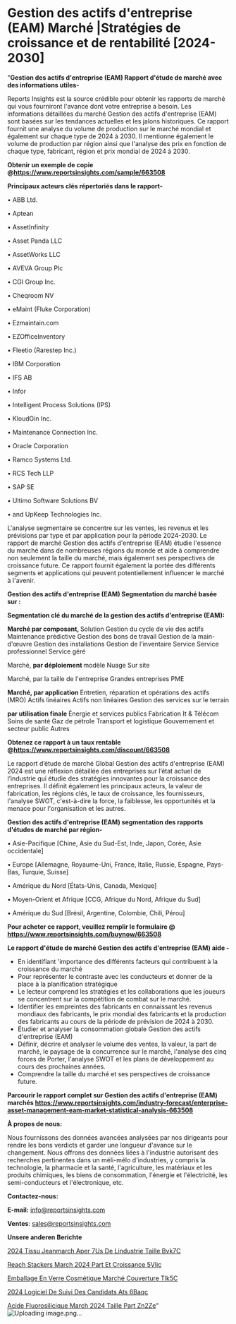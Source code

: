 # Gestion des actifs d'entreprise (EAM) Marché |Stratégies de croissance et de rentabilité [2024-2030]

"<strong>Gestion des actifs d'entreprise (EAM) Rapport d'étude de marché avec des informations utiles-</strong>

Reports Insights est la source crédible pour obtenir les rapports de marché qui vous fourniront l'avance dont votre entreprise a besoin. Les informations détaillées du marché Gestion des actifs d'entreprise (EAM) sont basées sur les tendances actuelles et les jalons historiques. Ce rapport fournit une analyse du volume de production sur le marché mondial et également sur chaque type de 2024 à 2030. Il mentionne également le volume de production par région ainsi que l'analyse des prix en fonction de chaque type, fabricant, région et prix mondial de 2024 à 2030.

<strong><b>Obtenir un exemple de copie @</b></strong><a href=https://www.reportsinsights.com/sample/663508><strong><b>https://www.reportsinsights.com/sample/663508</b></strong></a>

<b>Principaux acteurs clés répertoriés dans le rapport-</b>

<b> </b>• ABB Ltd.

• Aptean

• AssetInfinity

• Asset Panda LLC

• AssetWorks LLC

• AVEVA Group Plc

• CGI Group Inc.

• Cheqroom NV

• eMaint (Fluke Corporation)

• Ezmaintain.com

• EZOfficeInventory

• Fleetio (Rarestep Inc.)

• IBM Corporation

• IFS AB

• Infor

• Intelligent Process Solutions (IPS)

• KloudGin Inc.

• Maintenance Connection Inc.

• Oracle Corporation

• Ramco Systems Ltd.

• RCS Tech LLP

• SAP SE

• Ultimo Software Solutions BV

• and UpKeep Technologies Inc.

L'analyse segmentaire se concentre sur les ventes, les revenus et les prévisions par type et par application pour la période 2024-2030. Le rapport de marché Gestion des actifs d'entreprise (EAM) étudie l'essence du marché dans de nombreuses régions du monde et aide à comprendre non seulement la taille du marché, mais également ses perspectives de croissance future. Ce rapport fournit également la portée des différents segments et applications qui peuvent potentiellement influencer le marché à l'avenir.

<strong>Gestion des actifs d'entreprise (EAM) Segmentation du marché basée sur :</strong>

<strong> Segmentation clé du marché de la gestion des actifs d'entreprise (EAM): </strong>

<strong> Marché par composant, </strong>
Solution
Gestion du cycle de vie des actifs
Maintenance prédictive
Gestion des bons de travail
Gestion de la main-d'œuvre
Gestion des installations
Gestion de l'inventaire
Service
Service professionnel
Service géré

Marché, <strong> par déploiement </strong> modèle
Nuage
Sur site

Marché, par la taille de l'entreprise
Grandes entreprises
PME

<strong> Marché, par application </strong>
Entretien, réparation et opérations des actifs (MRO)
Actifs linéaires
Actifs non linéaires
Gestion des services sur le terrain

<strong> par utilisation finale </strong>
Énergie et services publics
Fabrication
It & Télécom
Soins de santé
Gaz de pétrole
Transport et logistique
Gouvernement et secteur public
Autres

<strong><b>Obtenez ce rapport à un taux rentable @</b></strong><a href=https://www.reportsinsights.com/discount/663508><strong><b>https://www.reportsinsights.com/discount/663508</b></strong></a>

Le rapport d’étude de marché Global Gestion des actifs d'entreprise (EAM) 2024 est une réflexion détaillée des entreprises sur l’état actuel de l’industrie qui étudie des stratégies innovantes pour la croissance des entreprises. Il définit également les principaux acteurs, la valeur de fabrication, les régions clés, le taux de croissance, les fournisseurs, l'analyse SWOT, c'est-à-dire la force, la faiblesse, les opportunités et la menace pour l'organisation et les autres.

<strong>Gestion des actifs d'entreprise (EAM) segmentation des rapports d'études de marché par région-</strong>

• Asie-Pacifique [Chine, Asie du Sud-Est, Inde, Japon, Corée, Asie occidentale]

• Europe [Allemagne, Royaume-Uni, France, Italie, Russie, Espagne, Pays-Bas, Turquie, Suisse]

• Amérique du Nord [États-Unis, Canada, Mexique]

• Moyen-Orient et Afrique [CCG, Afrique du Nord, Afrique du Sud]

• Amérique du Sud [Brésil, Argentine, Colombie, Chili, Pérou]

<strong>Pour acheter ce rapport, veuillez remplir le formulaire @   <a href=https://www.reportsinsights.com/buynow/663508>https://www.reportsinsights.com/buynow/663508</a></strong>

<strong>Le rapport d'étude de marché Gestion des actifs d'entreprise (EAM) aide -</strong>
<ul>
  <li>En identifiant 'importance des différents facteurs qui contribuent à la croissance du marché</li>
  <li>Pour représenter le contraste avec les conducteurs et donner de la place à la planification stratégique</li>
  <li>Le lecteur comprend les stratégies et les collaborations que les joueurs se concentrent sur la compétition de combat sur le marché.</li>
  <li>Identifier les empreintes des fabricants en connaissant les revenus mondiaux des fabricants, le prix mondial des fabricants et la production des fabricants au cours de la période de prévision de 2024 à 2030.</li>
  <li>Étudier et analyser la consommation globale Gestion des actifs d'entreprise (EAM)</li>
  <li>Définir, décrire et analyser le volume des ventes, la valeur, la part de marché, le paysage de la concurrence sur le marché, l'analyse des cinq forces de Porter, l'analyse SWOT et les plans de développement au cours des prochaines années.</li>
  <li>Comprendre la taille du marché et ses perspectives de croissance future.</li>
</ul>

<strong>Parcourir le rapport complet sur Gestion des actifs d'entreprise (EAM) marchés <a href=https://www.reportsinsights.com/industry-forecast/enterprise-asset-management-eam-market-statistical-analysis-663508>https://www.reportsinsights.com/industry-forecast/enterprise-asset-management-eam-market-statistical-analysis-663508</a></strong>

<strong>À propos de nous:</strong>

Nous fournissons des données avancées analysées par nos dirigeants pour rendre les bons verdicts et garder une longueur d'avance sur le changement. Nous offrons des données liées à l'industrie autorisant des recherches pertinentes dans un méli-mélo d'industries, y compris la technologie, la pharmacie et la santé, l'agriculture, les matériaux et les produits chimiques, les biens de consommation, l'énergie et l'électricité, les semi-conducteurs et l'électronique, etc.

<strong>Contactez-nous:</strong>

<strong>E-mail:</strong> <a href=mailto:info@reportsinsights.com>info@reportsinsights.com</a>

<strong>Ventes</strong>: <a href=mailto:sales@reportsinsights.com>sales@reportsinsights.com</a>

<strong>Unsere anderen Berichte</strong>

<a href=https://www.linkedin.com/pulse/2024-tissu-jeanmarch%C3%A9-aper%C3%A7us-de-lindustrie-taille-bvk7c/>2024 Tissu Jeanmarch Aper 7Us De Lindustrie Taille Bvk7C</a>

<a href=https://www.linkedin.com/pulse/reach-stackers-march%C3%A9-2024-part-et-croissance-5vlic/>Reach Stackers March 2024 Part Et Croissance 5Vlic</a>

<a href=https://www.linkedin.com/pulse/emballage-en-verre-cosmétique-marché-couverture-tlk5c/>Emballage En Verre Cosmétique Marché Couverture Tlk5C</a>

<a href=https://www.linkedin.com/pulse/2024-logiciel-de-suivi-des-candidats-ats-6baqc/>2024 Logiciel De Suivi Des Candidats Ats 6Baqc</a>

<a href=https://www.linkedin.com/pulse/acide-fluorosilicique-march%C3%A9-2024-taille-part-zn2ze/>Acide Fluorosilicique March 2024 Taille Part Zn2Ze</a>"
![Uploading image.png…]()

